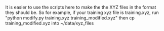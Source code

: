 It is easier to use the scripts here to make the the XYZ files in the format they should be.
So for example, if your training xyz file is training.xyz, run "python modify.py training.xyz training_modified.xyz" then cp training_modified.xyz into ~/data/xyz_files
